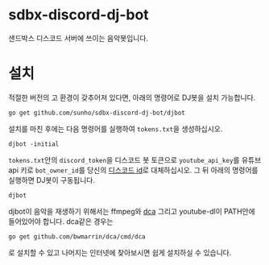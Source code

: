# sdbx-discord-dj-bot
샌드박스 디스코드 서버에 쓰이는 음악봇입니다.

# 설치
적절한 버전의 고 환경이 갖추어져 있다면, 아래의 명령어로 DJ봇을 설치 가능합니다.
```
go get github.com/sunho/sdbx-discord-dj-bot/djbot
```
설치를 마친 후에는 다음 명령어를 실행하여 `tokens.txt`을 생성하십시오.
```
djbot -initial
```
`tokens.txt`안의 `discord_token`을 디스코드 봇 토큰으로 `youtube_api_key`를 유튜브 api 키로  `bot_owner_id`를 당신의 [디스코드 id](https://support.discordapp.com/hc/en-us/articles/206346498-Where-can-I-find-my-User-Server-Message-ID-)로 대체하십시오.
그 뒤 아래의 명령어를 실행하면 DJ봇이 구동됩니다.
```
djbot
```
djbot이 음악을 재생하기 위해서는 ffmpeg와 [dca](https://github.com/bwmarrin/dca) 그리고 youtube-dl이 PATH안에 들어있어야 합니다. dca같은 경우는
```
go get github.com/bwmarrin/dca/cmd/dca
```
로 설치할 수 있고 나머지는 인터넷에 찾아보시면 쉽게 설치하실 수 있습니다.


